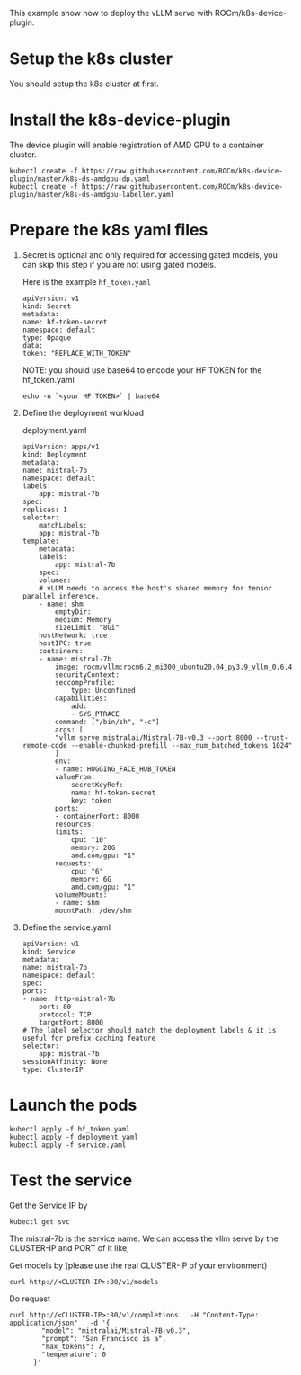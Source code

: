 This example show how to deploy the vLLM serve with ROCm/k8s-device-plugin.

# Setup the k8s cluster
You should setup the k8s cluster at first.

# Install the k8s-device-plugin
 The device plugin will enable registration of AMD GPU to a container cluster.

```
kubectl create -f https://raw.githubusercontent.com/ROCm/k8s-device-plugin/master/k8s-ds-amdgpu-dp.yaml
kubectl create -f https://raw.githubusercontent.com/ROCm/k8s-device-plugin/master/k8s-ds-amdgpu-labeller.yaml
```

# Prepare the k8s yaml files

1. Secret is optional and only required for accessing gated models, you can skip this step if you are not using gated models.

    Here is the example `hf_token.yaml`

    ```
    apiVersion: v1
    kind: Secret
    metadata:
    name: hf-token-secret
    namespace: default
    type: Opaque
    data:
    token: "REPLACE_WITH_TOKEN"
    ```

    NOTE: you should use base64 to encode your HF TOKEN for the hf_token.yaml

    ```
    echo -n `<your HF TOKEN>` | base64
    ```

2. Define the deployment workload
    
    deployment.yaml

    ```
    apiVersion: apps/v1
    kind: Deployment
    metadata:
    name: mistral-7b
    namespace: default
    labels:
        app: mistral-7b
    spec:
    replicas: 1
    selector:
        matchLabels:
        app: mistral-7b
    template:
        metadata:
        labels:
            app: mistral-7b
        spec:
        volumes:
        # vLLM needs to access the host's shared memory for tensor parallel inference.
        - name: shm
            emptyDir:
            medium: Memory
            sizeLimit: "8Gi"
        hostNetwork: true
        hostIPC: true
        containers:
        - name: mistral-7b
            image: rocm/vllm:rocm6.2_mi300_ubuntu20.04_py3.9_vllm_0.6.4
            securityContext:
            seccompProfile:
                type: Unconfined
            capabilities:
                add:
                - SYS_PTRACE
            command: ["/bin/sh", "-c"]
            args: [
            "vllm serve mistralai/Mistral-7B-v0.3 --port 8000 --trust-remote-code --enable-chunked-prefill --max_num_batched_tokens 1024"
            ]
            env:
            - name: HUGGING_FACE_HUB_TOKEN
            valueFrom:
                secretKeyRef:
                name: hf-token-secret
                key: token
            ports:
            - containerPort: 8000
            resources:
            limits:
                cpu: "10"
                memory: 20G
                amd.com/gpu: "1"
            requests:
                cpu: "6"
                memory: 6G
                amd.com/gpu: "1"
            volumeMounts:
            - name: shm
            mountPath: /dev/shm
    ```   

3. Define the service.yaml

    ```
    apiVersion: v1
    kind: Service
    metadata:
    name: mistral-7b
    namespace: default
    spec:
    ports:
    - name: http-mistral-7b
        port: 80
        protocol: TCP
        targetPort: 8000
    # The label selector should match the deployment labels & it is useful for prefix caching feature
    selector:
        app: mistral-7b
    sessionAffinity: None
    type: ClusterIP
    ```


# Launch the pods

```
kubectl apply -f hf_token.yaml
kubectl apply -f deployment.yaml
kubectl apply -f service.yaml
```
    

# Test the service

Get the Service IP by 

```
kubectl get svc
```
The mistral-7b is the service name. We can access the vllm serve by the CLUSTER-IP and PORT of it like,

Get models by (please use the real CLUSTER-IP of your environment)

```
curl http://<CLUSTER-IP>:80/v1/models
```

Do request
```
curl http://<CLUSTER-IP>:80/v1/completions   -H "Content-Type: application/json"   -d '{
        "model": "mistralai/Mistral-7B-v0.3",
        "prompt": "San Francisco is a",
        "max_tokens": 7,
        "temperature": 0
      }'
```


